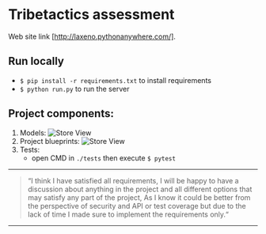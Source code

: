 # Tribetactics assessment 
Web site link [http://laxeno.pythonanywhere.com/].
## Run locally 
- `$ pip install -r requirements.txt` to install requirements
- `$ python run.py` to run the server

## Project components:
1. Models: 
    ![Store View](https://i.ibb.co/8N7jv5Z/Tribetactics.jpg)
2. Project blueprints:
    ![Store View](https://i.ibb.co/WfWLkpK/Flowchart.png)
3. Tests:
   - open CMD in `./tests` then execute `$ pytest` 

<hr>

>“I think I have satisfied all requirements, I will 
be happy to have a discussion about anything in the
project and all different options that may satisfy
any part of the project, As I know it could be 
better from the perspective of security and API or
test coverage but due to the lack of time I made 
sure to implement the requirements only.“ 
<hr>

